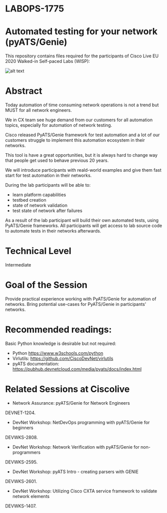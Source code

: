# LABOPS-1775 
# Automated testing for your network (pyATS/Genie)

This repository contains files required for the participants of Cisco Live EU 2020 Walked-in Self-paced Labs (WISP):

![alt text](https://pubhub.devnetcloud.com/media/pyats/docs/_images/logo.png)

Abstract
================================================
Today automation of time consuming network operations is not a trend but MUST for all network engineers.

We in CX team see huge demand from our customers for all automation topics, especially for automation of network testing.

Cisco released PyATS/Genie framework for test automation and a lot of our customers struggle to implement this automation ecosystem in their networks.

This tool is have a great opportunities, but it is always hard to change way that people get used to behave previous 20 years.

We will introduce participants with reald-world examples and give them  fast start for test automation in their networks.

During the lab participants will be able to:
- learn platform capabilities
- testbed creation
- state of network validation
- test state of network after failures


As a result of the lab participant will build their own automated tests, using PyATS/Genie frameworks.
All participants will get access to lab source code to automate tests in their networks afterwards.

Technical Level
================
Intermediate

Goal of the Session
=========================================================
Provide practical experience working with PyATS/Genie for automation of networks.
Bring potential use-cases for PyATS/Genie in participants' networks.

Recommended readings:
=======================================================
Basic Python knowledge is desirable but not required:
- Python https://www.w3schools.com/python
- Virlutils: https://github.com/CiscoDevNet/virlutils
- pyATS documentation: https://pubhub.devnetcloud.com/media/pyats/docs/index.html

# Related Sessions at Ciscolive
- Network Assurance: pyATS/Genie for Network Engineers

DEVNET-1204.
- DevNet Workshop: NetDevOps programming with pyATS/Genie for beginners

DEVWKS-2808.
- DevNet Workshop: Network Verification with pyATS/Genie for non-programmers

DEVWKS-2595.
- DevNet Workshop: pyATS Intro - creating parsers with GENIE

DEVWKS-2601.
- DevNet Workshop: Utilizing Cisco CXTA service framework to validate network elements

DEVWKS-1407.

